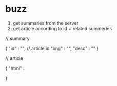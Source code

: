 # buzz


1. get summaries from the server
2. get article according to id + related summeries 



// summary 

{
	"id" : "",   // article id 
	"img" : "",
	"desc" : ""
}


// article

{
	"html" : 

}